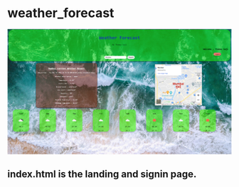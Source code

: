 # weather_forecast
 <img src="Weather.png" alt="" />
<h2> index.html is the landing and signin page.</h2>
